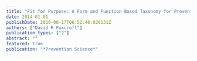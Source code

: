 ```yaml
---
title: "Fit for Purpose: A Form and Function-Based Taxonomy for Prevention Is Arguably More Refined, Accurate, and Predictive"
date: 2014-01-01
publishDate: 2019-08-17T06:52:40.020131Z
authors: ["David R Foxcroft"]
publication_types: ["2"]
abstract: ""
featured: true
publication: "*Prevention Science*"
---
```


